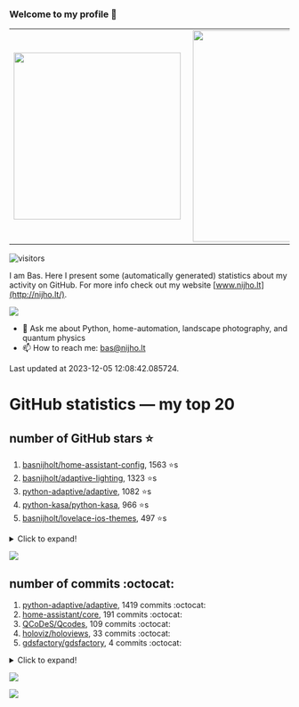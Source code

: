 ### Welcome to my profile 👋

<center>
  <table>
    <tr>
        <td><img width="300px" align="left" src="https://github-readme-stats.vercel.app/api/top-langs/?username=basnijholt&hide=TeX,Jupyter%20Notebook&layout=compact&theme=radical" /></td>
        <td><img align='right' src="https://github-readme-stats.vercel.app/api?username=basnijholt&show_icons=true&theme=radical" width="380"></td>
    </tr>
  </table>
</center>

![visitors](https://visitor-badge.glitch.me/badge?page_id=basnijholt.visitor-badge)

I am Bas. Here I present some (automatically generated) statistics about my activity on GitHub. For more info check out my website [www.nijho.lt](http://nijho.lt/).

![](https://www.nijho.lt/authors/admin/avatar_hu9e60e4b9bc120dfb6a666009f2878da6_182107_250x250_fill_q90_lanczos_center.jpg)

- 💬 Ask me about Python, home-automation, landscape photography, and quantum physics
- 📫 How to reach me: bas@nijho.lt

Last updated at 2023-12-05 12:08:42.085724.

# GitHub statistics — my top 20

## number of GitHub stars ⭐️

1. [basnijholt/home-assistant-config](https://github.com/basnijholt/home-assistant-config/), 1563 ⭐️s
2. [basnijholt/adaptive-lighting](https://github.com/basnijholt/adaptive-lighting/), 1323 ⭐️s
3. [python-adaptive/adaptive](https://github.com/python-adaptive/adaptive/), 1082 ⭐️s
4. [python-kasa/python-kasa](https://github.com/python-kasa/python-kasa/), 966 ⭐️s
5. [basnijholt/lovelace-ios-themes](https://github.com/basnijholt/lovelace-ios-themes/), 497 ⭐️s
<details><summary>Click to expand!</summary>

6. [basnijholt/lovelace-ios-dark-mode-theme](https://github.com/basnijholt/lovelace-ios-dark-mode-theme/), 427 ⭐️s
7. [basnijholt/miflora](https://github.com/basnijholt/miflora/), 359 ⭐️s
8. [basnijholt/rsync-time-machine.py](https://github.com/basnijholt/rsync-time-machine.py/), 348 ⭐️s
9. [topocm/topocm_content](https://github.com/topocm/topocm_content/), 257 ⭐️s
10. [basnijholt/home-assistant-streamdeck-yaml](https://github.com/basnijholt/home-assistant-streamdeck-yaml/), 149 ⭐️s
11. [basnijholt/home-assistant-macbook-touch-bar](https://github.com/basnijholt/home-assistant-macbook-touch-bar/), 94 ⭐️s
12. [basnijholt/markdown-code-runner](https://github.com/basnijholt/markdown-code-runner/), 77 ⭐️s
13. [kwant-project/kwant](https://github.com/kwant-project/kwant/), 77 ⭐️s
14. [basnijholt/home-assistant-streamdeck-yaml-addon](https://github.com/basnijholt/home-assistant-streamdeck-yaml-addon/), 51 ⭐️s
15. [basnijholt/aiokef](https://github.com/basnijholt/aiokef/), 34 ⭐️s
16. [basnijholt/thesis-cover](https://github.com/basnijholt/thesis-cover/), 27 ⭐️s
17. [basnijholt/adaptive-scheduler](https://github.com/basnijholt/adaptive-scheduler/), 22 ⭐️s
18. [basnijholt/instacron](https://github.com/basnijholt/instacron/), 20 ⭐️s
19. [kwant-project/kwant-tutorial-2016](https://github.com/kwant-project/kwant-tutorial-2016/), 16 ⭐️s
20. [basnijholt/addon-otmonitor](https://github.com/basnijholt/addon-otmonitor/), 15 ⭐️s

</details>

![](https://github.com/basnijholt/basnijholt/raw/main/stars_over_time.png)

## number of commits :octocat:

1. [python-adaptive/adaptive](https://github.com/python-adaptive/adaptive/), 1419 commits :octocat:
2. [home-assistant/core](https://github.com/home-assistant/core/), 191 commits :octocat:
3. [QCoDeS/Qcodes](https://github.com/QCoDeS/Qcodes/), 109 commits :octocat:
4. [holoviz/holoviews](https://github.com/holoviz/holoviews/), 33 commits :octocat:
5. [gdsfactory/gdsfactory](https://github.com/gdsfactory/gdsfactory/), 4 commits :octocat:
<details><summary>Click to expand!</summary>

6. [dramenti/symmetry](https://github.com/dramenti/symmetry/), 0 commits :octocat:
7. [zigpy/zigpy](https://github.com/zigpy/zigpy/), 0 commits :octocat:
8. [conda-forge/spylon-kernel-feedstock](https://github.com/conda-forge/spylon-kernel-feedstock/), 0 commits :octocat:
9. [rust-lang/rustlings](https://github.com/rust-lang/rustlings/), 0 commits :octocat:
10. [conda-forge/conda-forge-repodata-patches-feedstock](https://github.com/conda-forge/conda-forge-repodata-patches-feedstock/), 0 commits :octocat:
11. [microsoft/azure-pipelines-agent](https://github.com/microsoft/azure-pipelines-agent/), 0 commits :octocat:
12. [ohmyzsh/ohmyzsh](https://github.com/ohmyzsh/ohmyzsh/), 0 commits :octocat:
13. [pre-commit/pre-commit](https://github.com/pre-commit/pre-commit/), 0 commits :octocat:
14. [devcontainers/features](https://github.com/devcontainers/features/), 0 commits :octocat:
15. [conda-forge/fenics-feedstock](https://github.com/conda-forge/fenics-feedstock/), 0 commits :octocat:
16. [conda-forge/freecad-feedstock](https://github.com/conda-forge/freecad-feedstock/), 0 commits :octocat:
17. [conda-forge/deepdish-feedstock](https://github.com/conda-forge/deepdish-feedstock/), 0 commits :octocat:
18. [conda-forge/kwant-feedstock](https://github.com/conda-forge/kwant-feedstock/), 0 commits :octocat:
19. [topocm/topocm_content](https://github.com/topocm/topocm_content/), 0 commits :octocat:
20. [binance/binance-spot-api-docs](https://github.com/binance/binance-spot-api-docs/), 0 commits :octocat:

</details>

![](https://github.com/basnijholt/basnijholt/raw/main/commits_per_hour.png)

![](https://github.com/basnijholt/basnijholt/raw/main/commits_per_weekday.png)

